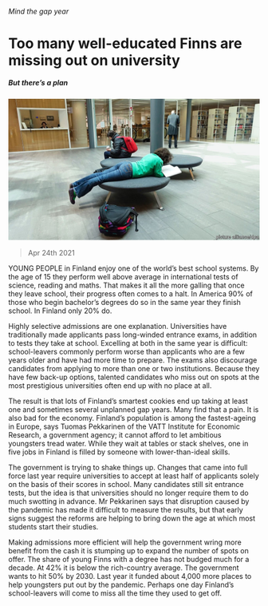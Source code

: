 ###### Mind the gap year

# Too many well-educated Finns are missing out on university 

##### But there’s a plan 

![image](images/20210424_EUP002_0.jpg) 

> Apr 24th 2021 

YOUNG PEOPLE in Finland enjoy one of the world’s best school systems. By the age of 15 they perform well above average in international tests of science, reading and maths. That makes it all the more galling that once they leave school, their progress often comes to a halt. In America 90% of those who begin bachelor’s degrees do so in the same year they finish school. In Finland only 20% do.

Highly selective admissions are one explanation. Universities have traditionally made applicants pass long-winded entrance exams, in addition to tests they take at school. Excelling at both in the same year is difficult: school-leavers commonly perform worse than applicants who are a few years older and have had more time to prepare. The exams also discourage candidates from applying to more than one or two institutions. Because they have few back-up options, talented candidates who miss out on spots at the most prestigious universities often end up with no place at all.


The result is that lots of Finland’s smartest cookies end up taking at least one and sometimes several unplanned gap years. Many find that a pain. It is also bad for the economy. Finland’s population is among the fastest-ageing in Europe, says Tuomas Pekkarinen of the VATT Institute for Economic Research, a government agency; it cannot afford to let ambitious youngsters tread water. While they wait at tables or stack shelves, one in five jobs in Finland is filled by someone with lower-than-ideal skills.

The government is trying to shake things up. Changes that came into full force last year require universities to accept at least half of applicants solely on the basis of their scores in school. Many candidates still sit entrance tests, but the idea is that universities should no longer require them to do much swotting in advance. Mr Pekkarinen says that disruption caused by the pandemic has made it difficult to measure the results, but that early signs suggest the reforms are helping to bring down the age at which most students start their studies.

Making admissions more efficient will help the government wring more benefit from the cash it is stumping up to expand the number of spots on offer. The share of young Finns with a degree has not budged much for a decade. At 42% it is below the rich-country average. The government wants to hit 50% by 2030. Last year it funded about 4,000 more places to help youngsters put out by the pandemic. Perhaps one day Finland’s school-leavers will come to miss all the time they used to get off.

